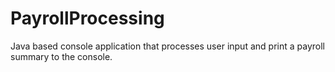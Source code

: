 # PayrollProcessing
Java based console application that processes user input and print a payroll summary to the console. 
